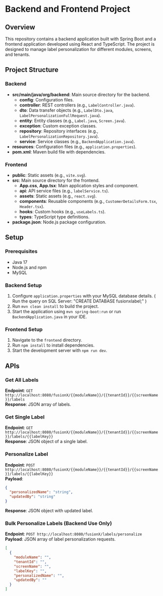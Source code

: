 
# Backend and Frontend Project

## Overview
This repository contains a backend application built with Spring Boot and a frontend application developed using React and TypeScript. The project is designed to manage label personalization for different modules, screens, and tenants.

## Project Structure

### Backend
- **src/main/java/org/backend**: Main source directory for the backend.
  - **config**: Configuration files.
  - **controller**: REST controllers (e.g., `LabelController.java`).
  - **dto**: Data transfer objects (e.g., `LabelDto.java`, `LabelPersonalizationFullRequest.java`).
  - **entity**: Entity classes (e.g., `Label.java`, `Screen.java`).
  - **exception**: Custom exception classes.
  - **repository**: Repository interfaces (e.g., `LabelPersonalizationRepository.java`).
  - **service**: Service classes (e.g., `BackendApplication.java`).
- **resources**: Configuration files (e.g., `application.properties`).
- **pom.xml**: Maven build file with dependencies.

### Frontend
- **public**: Static assets (e.g., `vite.svg`).
- **src**: Main source directory for the frontend.
  - **App.css**, **App.tsx**: Main application styles and component.
  - **api**: API service files (e.g., `labelService.ts`).
  - **assets**: Static assets (e.g., `react.svg`).
  - **components**: Reusable components (e.g., `CustomerDetailsForm.tsx`, `Header.tsx`).
  - **hooks**: Custom hooks (e.g., `useLabels.ts`).
  - **types**: TypeScript type definitions.
- **package.json**: Node.js package configuration.

## Setup

### Prerequisites
- Java 17
- Node.js and npm
- MySQL

### Backend Setup
1. Configure `application.properties` with your MySQL database details.  ( Run the query on SQL Server: "CREATE DATABASE fusionxlabel;" )
2. Run `mvn clean install` to build the project.
3. Start the application using `mvn spring-boot:run` or run `BackendApplication.java` in your IDE.

### Frontend Setup
1. Navigate to the `frontend` directory.
2. Run `npm install` to install dependencies.
3. Start the development server with `npm run dev`.

## APIs

### Get All Labels
**Endpoint**: `GET http://localhost:8080/fusionX/{{moduleName}}/{{tenantId}}/{{screenName}}/labels`  
**Response**: JSON array of labels.

### Get Single Label
**Endpoint**: `GET http://localhost:8080/fusionX/{{moduleName}}/{{tenantId}}/{{screenName}}/labels/{{labelKey}}`  
**Response**: JSON object of a single label.

### Personalize Label
**Endpoint**: `POST http://localhost:8080/fusionX/{{moduleName}}/{{tenantId}}/{{screenName}}/labels/{{labelKey}}`  
**Payload**:
```json
{
  "personalizedName": "string",
  "updatedBy": "string"
}
```
**Response**: JSON object with updated label.

### Bulk Personalize Labels (Backend Use Only)
**Endpoint**: `POST http://localhost:8080/fusionX/labels/personalize`  
**Payload**: JSON array of label personalization requests.
```json
[
  {
    "moduleName": "",
    "tenantId": "",
    "screenName": "",
    "labelKey": "",
    "personalizedName": "",
    "updatedBy": ""
  }
]
```
